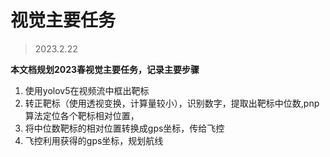 # 视觉主要任务
> 2023.2.22

**本文档规划2023春视觉主要任务，记录主要步骤**

1. 使用yolov5在视频流中框出靶标
2. 转正靶标（使用透视变换，计算量较小），识别数字，提取出靶标中位数,pnp算法定位各个靶标相对位置，
3. 将中位数靶标的相对位置转换成gps坐标，传给飞控
4. 飞控利用获得的gps坐标，规划航线